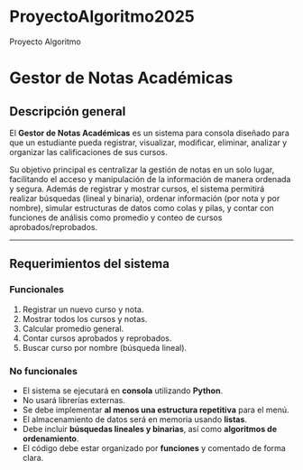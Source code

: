 # ProyectoAlgoritmo2025
Proyecto Algoritmo
# Gestor de Notas Académicas

## Descripción general
El **Gestor de Notas Académicas** es un sistema para consola diseñado para que un estudiante pueda registrar, visualizar, modificar, eliminar, analizar y organizar las calificaciones de sus cursos.

Su objetivo principal es centralizar la gestión de notas en un solo lugar, facilitando el acceso y manipulación de la información de manera ordenada y segura. Además de registrar y mostrar cursos, el sistema permitirá realizar búsquedas (lineal y binaria), ordenar información (por nota y por nombre), simular estructuras de datos como colas y pilas, y contar con funciones de análisis como promedio y conteo de cursos aprobados/reprobados.

---

## Requerimientos del sistema

### Funcionales
1. Registrar un nuevo curso y nota.
2. Mostrar todos los cursos y notas.
3. Calcular promedio general.
4. Contar cursos aprobados y reprobados.
5. Buscar curso por nombre (búsqueda lineal).


### No funcionales
- El sistema se ejecutará en **consola** utilizando **Python**.
- No usará librerías externas.
- Se debe implementar **al menos una estructura repetitiva** para el menú.
- El almacenamiento de datos será en memoria usando **listas**.
- Debe incluir **búsquedas lineales y binarias**, así como **algoritmos de ordenamiento**.
- El código debe estar organizado por **funciones** y comentado de forma clara.
